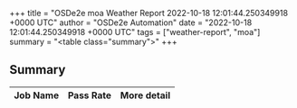 +++
title = "OSDe2e moa Weather Report 2022-10-18 12:01:44.250349918 +0000 UTC"
author = "OSDe2e Automation"
date = "2022-10-18 12:01:44.250349918 +0000 UTC"
tags = ["weather-report", "moa"]
summary = "<table class=\"summary\"></table>"
+++
## Summary

| Job Name | Pass Rate | More detail |
|----------|-----------|-------------|




